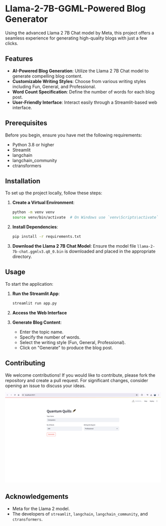 # Llama-2-7B-GGML-Powered Blog Generator

Using the advanced Llama 2 7B Chat model by Meta, this project offers a seamless experience for generating high-quality blogs with just a few clicks.

## Features

- **AI-Powered Blog Generation**: Utilize the Llama 2 7B Chat model to generate compelling blog content.
- **Customizable Writing Styles**: Choose from various writing styles including Fun, General, and Professional.
- **Word Count Specification**: Define the number of words for each blog post.
- **User-Friendly Interface**: Interact easily through a Streamlit-based web interface.

## Prerequisites

Before you begin, ensure you have met the following requirements:
- Python 3.8 or higher
- Streamlit
- langchain
- langchain_community
- ctransformers

## Installation

To set up the project locally, follow these steps:

1. **Create a Virtual Environment**:
    ```bash
    python -m venv venv
    source venv/bin/activate  # On Windows use `venv\Scripts\activate`
    ```

2. **Install Dependencies**:
    ```bash
    pip install -r requirements.txt
    ```

3. **Download the Llama 2 7B Chat Model**:
    Ensure the model file `llama-2-7b-chat.ggmlv3.q8_0.bin` is downloaded and placed in the appropriate directory.

## Usage

To start the application:

1. **Run the Streamlit App**:
    ```bash
    streamlit run app.py
    ```

2. **Access the Web Interface**
    

3. **Generate Blog Content**:
    - Enter the topic name.
    - Specify the number of words.
    - Select the writing style (Fun, General, Professional).
    - Click on "Generate" to produce the blog post.

## Contributing

We welcome contributions! If you would like to contribute, please fork the repository and create a pull request. For significant changes, consider opening an issue to discuss your ideas.


![img](image.png)
## Acknowledgements

- Meta for the Llama 2 model.
- The developers of `streamlit`, `langchain`, `langchain_community`, and `ctransformers`.


